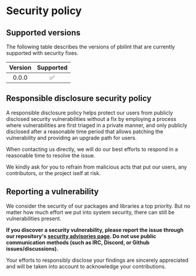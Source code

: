 # Security policy

## Supported versions

The following table describes the versions of pbilint that are currently supported with security fixes.

| Version | Supported          |
| :-----: | :----------------: |
| 0.0.0   | ✅                 |

## Responsible disclosure security policy

A responsible disclosure policy helps protect our users from publicly disclosed security vulnerabilities without a fix by employing a process where vulnerabilities are first triaged in a private manner, and only publicly disclosed after a reasonable time period that allows patching the vulnerability and providing an upgrade path for users.

When contacting us directly, we will do our best efforts to respond in a reasonable time to resolve the issue.

We kindly ask for you to refrain from malicious acts that put our users, any contributors, or the project iself at risk.

## Reporting a vulnerability

We consider the security of our packages and libraries a top priority. But no matter how much effort we put into system security, there can still be vulnerabilities present.

**If you discover a security vulnerability, please report the issue through our repository's [security advisories page][advisories]. Do not use public communication methods (such as IRC, Discord, or Github issues/discussions).**

Your efforts to responsibly disclose your findings are sincerely appreciated and will be taken into account to acknowledge your contributions.

[advisories]: https://github.com/pbilint/pbilint/security/advisories
